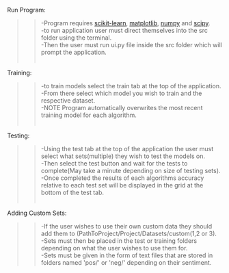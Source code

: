 Run Program:<br>
>>-Program requires [scikit-learn](https://scikit-learn.org), [matplotlib](https://matplotlib.org/), [numpy](http://www.numpy.org/) and [scipy](https://www.scipy.org/).<br>
>>-to run application user must direct themselves into the src folder using the terminal.<br>
>>-Then the user must run ui.py file inside the src folder which will prompt the application.<br><br>

Training:<br>
>>-to train models select the train tab at the top of the application.<br>
>>-From there select which model you wish to train and the respective dataset.<br>
>>-NOTE Program automatically overwrites the most recent training model for each algorithm.<br><br>

Testing:<br>
>>-Using the test tab at the top of the application the user must select what sets(multiple) they wish to test the models on.<br> 
>>-Then select the test button and wait for the tests to complete(May take a minute depending on size of testing sets).<br> 
>>-Once completed the results of each algorithms accuracy relative to each test set will be displayed in the grid at the bottom of the test tab.<br><br>

Adding Custom Sets:<br>
>>-If the user wishes to use their own custom data they should add them to (PathToProject/Project/Datasets/custom(1,2 or 3).<br>
>>-Sets must then be placed in the test or training folders depending on what the user wishes to use them for.<br>
>>-Sets must be given in the form of text files that are stored in folders named 'pos/' or 'neg/' depending on their sentiment.<br>
